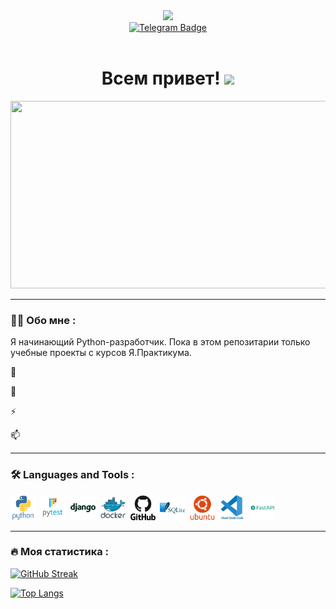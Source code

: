 <div id="header" align="center">
  <img src="https://media.giphy.com/media/coxQHKASG60HrHtvkt/giphy.gif" width="100"/>
  <div id="badges">
	  <a href="https://t.me/PavelUf">
		<img src="https://img.shields.io/badge/Telegram-blue?logo=Telegram&logoColor=white&style=for-the-badge" alt="Telegram Badge"/>
	  </a>
  </div>
  <img src="https://komarev.com/ghpvc/?username=pahan174&style=flat-square&color=blue" alt=""/>
  <h1>
  Всем привет!
  <img src="https://media.giphy.com/media/hvRJCLFzcasrR4ia7z/giphy.gif" width="30px"/>
	</h1>
</div>
<div align="center">
  <img src="https://media.giphy.com/media/dWesBcTLavkZuG35MI/giphy.gif" width="600" height="300"/>
</div>

---

### :man_technologist: Обо мне :

Я начинающий Python-разработчик. Пока в этом репозитарии только учебные проекты с курсов Я.Практикума.

🔭 

🌱 

⚡ 

📫

---

### :hammer_and_wrench: Languages and Tools :
<div>
  <img src="https://github.com/devicons/devicon/blob/master/icons/python/python-original-wordmark.svg" title="Python" alt="Python" width="40" height="40"/>&nbsp;
  <img src="https://github.com/devicons/devicon/blob/master/icons/pytest/pytest-original-wordmark.svg" title="Pytest" alt="Pytest" width="40" height="40"/>&nbsp;
  <img src="https://github.com/devicons/devicon/blob/master/icons/django/django-plain-wordmark.svg" title="Django" alt="Django" width="40" height="40"/>&nbsp;
  <img src="https://github.com/devicons/devicon/blob/master/icons/docker/docker-original-wordmark.svg" title="Docker" alt="Docker" width="40" height="40"/>&nbsp;
  <img src="https://github.com/devicons/devicon/blob/master/icons/github/github-original-wordmark.svg" title="GitHub" alt="GitHub" width="40" height="40"/>&nbsp;
  <img src="https://github.com/devicons/devicon/blob/master/icons/sqlite/sqlite-original-wordmark.svg" title="SQLite" alt="SQLite " width="40" height="40"/>&nbsp;
  <img src="https://github.com/devicons/devicon/blob/master/icons/ubuntu/ubuntu-plain-wordmark.svg"  title="ubuntu" alt="ubuntu" width="40" height="40"/>&nbsp;
  <img src="https://github.com/devicons/devicon/blob/master/icons/vscode/vscode-original-wordmark.svg" title="VSC" alt="VSC" width="40" height="40"/>&nbsp;
  <img src="https://github.com/devicons/devicon/blob/master/icons/fastapi/fastapi-original-wordmark.svg" title="FastAPI" alt="FastAPI" width="40" height="40"/>&nbsp;
</div>

---

### :fire: Моя статистика :
[![GitHub Streak](http://github-readme-streak-stats.herokuapp.com?user=pahan174&theme=dark&background=000000&locale=ru)](https://git.io/streak-stats)

[![Top Langs](https://github-readme-stats.vercel.app/api/top-langs/?username=pahan174&layout=compact&theme=vision-friendly-dark)](https://github.com/anuraghazra/github-readme-stats)


